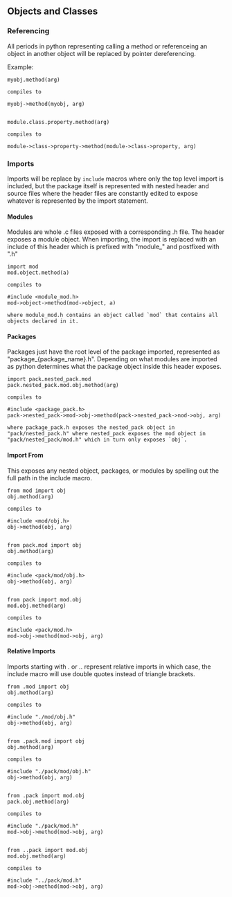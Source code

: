 ## Objects and Classes

### Referencing
All periods in python representing calling a method or referenceing an object in another object will be replaced by pointer dereferencing.

Example:
```
myobj.method(arg)

compiles to

myobj->method(myobj, arg)


module.class.property.method(arg)

compiles to

module->class->property->method(module->class->property, arg)
```

### Imports
Imports will be replace by `include` macros where only the top level import is included, but the package itself is represented with nested header and source files where the header files are constantly edited to expose whatever is represented by the import statement.

#### Modules
Modules are whole .c files exposed with a corresponding .h file. The header exposes a module object. When importing, the import is replaced with an include of this header which is prefixed with "module_" and postfixed with ".h"

```
import mod
mod.object.method(a)

compiles to

#include <module_mod.h>
mod->object->method(mod->object, a)

where module_mod.h contains an object called `mod` that contains all objects declared in it.
```


#### Packages
Packages just have the root level of the package imported, represented as "package_{package_name}.h". Depending on what modules are imported as python determines what the package object inside this header exposes.

```
import pack.nested_pack.mod
pack.nested_pack.mod.obj.method(arg)

compiles to

#include <package_pack.h>
pack->nested_pack->mod->obj->method(pack->nested_pack->nod->obj, arg)

where package_pack.h exposes the nested_pack object in "pack/nested_pack.h" where nested_pack exposes the mod object in "pack/nested_pack/mod.h" which in turn only exposes `obj`.
```


#### Import From
This exposes any nested object, packages, or modules by spelling out the full path in the include macro.

```
from mod import obj
obj.method(arg)

compiles to

#include <mod/obj.h>
obj->method(obj, arg)


from pack.mod import obj
obj.method(arg)

compiles to

#include <pack/mod/obj.h>
obj->method(obj, arg)


from pack import mod.obj
mod.obj.method(arg)

compiles to

#include <pack/mod.h>
mod->obj->method(mod->obj, arg)
```


#### Relative Imports
Imports starting with . or .. represent relative imports in which case, the include macro will use double quotes instead of triangle brackets.

```
from .mod import obj
obj.method(arg)

compiles to

#include "./mod/obj.h"
obj->method(obj, arg)


from .pack.mod import obj
obj.method(arg)

compiles to

#include "./pack/mod/obj.h"
obj->method(obj, arg)


from .pack import mod.obj
pack.obj.method(arg)

compiles to

#include "./pack/mod.h"
mod->obj->method(mod->obj, arg)


from ..pack import mod.obj
mod.obj.method(arg)

compiles to

#include "../pack/mod.h"
mod->obj->method(mod->obj, arg)
```
